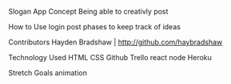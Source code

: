 Slogan App
Concept
Being able to creativly post 

How to Use
login post phases to keep track of ideas

Contributors
Hayden Bradshaw | http://github.com/haybradshaw

Technology Used
HTML
CSS
Github
Trello
react
node
Heroku

Stretch Goals
animation
